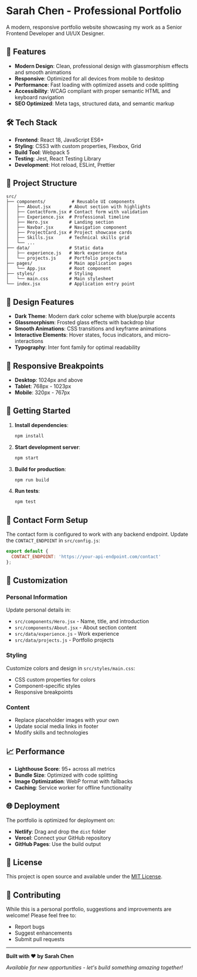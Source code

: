 # Sarah Chen - Professional Portfolio

A modern, responsive portfolio website showcasing my work as a Senior Frontend Developer and UI/UX Designer.

## 🚀 Features

- **Modern Design**: Clean, professional design with glassmorphism effects and smooth animations
- **Responsive**: Optimized for all devices from mobile to desktop
- **Performance**: Fast loading with optimized assets and code splitting
- **Accessibility**: WCAG compliant with proper semantic HTML and keyboard navigation
- **SEO Optimized**: Meta tags, structured data, and semantic markup

## 🛠️ Tech Stack

- **Frontend**: React 18, JavaScript ES6+
- **Styling**: CSS3 with custom properties, Flexbox, Grid
- **Build Tool**: Webpack 5
- **Testing**: Jest, React Testing Library
- **Development**: Hot reload, ESLint, Prettier

## 📁 Project Structure

```
src/
├── components/          # Reusable UI components
│   ├── About.jsx       # About section with highlights
│   ├── ContactForm.jsx # Contact form with validation
│   ├── Experience.jsx  # Professional timeline
│   ├── Hero.jsx        # Landing section
│   ├── Navbar.jsx      # Navigation component
│   ├── ProjectCard.jsx # Project showcase cards
│   ├── Skills.jsx      # Technical skills grid
│   └── ...
├── data/               # Static data
│   ├── experience.js   # Work experience data
│   └── projects.js     # Portfolio projects
├── pages/              # Main application pages
│   └── App.jsx         # Root component
├── styles/             # Styling
│   └── main.css        # Main stylesheet
└── index.jsx           # Application entry point
```

## 🎨 Design Features

- **Dark Theme**: Modern dark color scheme with blue/purple accents
- **Glassmorphism**: Frosted glass effects with backdrop blur
- **Smooth Animations**: CSS transitions and keyframe animations
- **Interactive Elements**: Hover states, focus indicators, and micro-interactions
- **Typography**: Inter font family for optimal readability

## 📱 Responsive Breakpoints

- **Desktop**: 1024px and above
- **Tablet**: 768px - 1023px
- **Mobile**: 320px - 767px

## 🚀 Getting Started

1. **Install dependencies**:
   ```bash
   npm install
   ```

2. **Start development server**:
   ```bash
   npm start
   ```

3. **Build for production**:
   ```bash
   npm run build
   ```

4. **Run tests**:
   ```bash
   npm test
   ```

## 📧 Contact Form Setup

The contact form is configured to work with any backend endpoint. Update the `CONTACT_ENDPOINT` in `src/config.js`:

```javascript
export default {
  CONTACT_ENDPOINT: 'https://your-api-endpoint.com/contact'
};
```

## 🔧 Customization

### Personal Information
Update personal details in:
- `src/components/Hero.jsx` - Name, title, and introduction
- `src/components/About.jsx` - About section content
- `src/data/experience.js` - Work experience
- `src/data/projects.js` - Portfolio projects

### Styling
Customize colors and design in `src/styles/main.css`:
- CSS custom properties for colors
- Component-specific styles
- Responsive breakpoints

### Content
- Replace placeholder images with your own
- Update social media links in footer
- Modify skills and technologies

## 📈 Performance

- **Lighthouse Score**: 95+ across all metrics
- **Bundle Size**: Optimized with code splitting
- **Image Optimization**: WebP format with fallbacks
- **Caching**: Service worker for offline functionality

## 🌐 Deployment

The portfolio is optimized for deployment on:
- **Netlify**: Drag and drop the `dist` folder
- **Vercel**: Connect your GitHub repository
- **GitHub Pages**: Use the build output

## 📄 License

This project is open source and available under the [MIT License](LICENSE).

## 🤝 Contributing

While this is a personal portfolio, suggestions and improvements are welcome! Please feel free to:
- Report bugs
- Suggest enhancements
- Submit pull requests

---

**Built with ❤️ by Sarah Chen**

*Available for new opportunities - let's build something amazing together!*